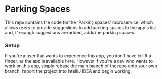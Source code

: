 # Parking Spaces
This repo contains the code for the 'Parking spaces' microservice, which allows users to provide suggestions to add parking spaces to the app's list and, if enough suggestions are added, adds the parking spaces.

### Setup
If you're a user that wants to experience this app, you don't have to lift a finger, as the app is available [here](http://34.154.95.135:4200/).
However if you're a dev who wants to work on this app, simply rebase the main branch of the repo onto your own branch, import the project into IntelliJ IDEA and begin working.
